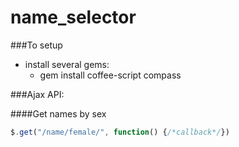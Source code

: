 name_selector
=============

###To setup

- install several gems:
  * gem install coffee-script compass

###Ajax API:

####Get names by sex

```javascript
$.get("/name/female/", function() {/*callback*/})
```
